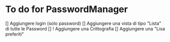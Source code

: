 # To do for PasswordManager


[] Aggiungere login (solo password)
[] Aggiungere una vista di tipo "Lista" di tutte le Password
[] ! Aggiungere una Crittografia
[] Aggiungere una "Lisa preferiti"
